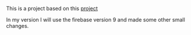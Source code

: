 This is a project based on this [project](https://github.com/iamshaunjp/modern-javascript/tree/lesson-136/chat_project)

In my version I will use the firebase version 9 and made some other small changes.